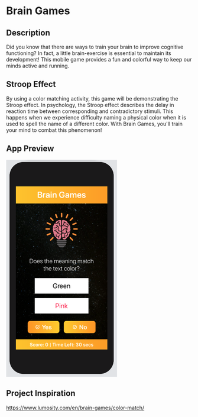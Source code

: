 # Brain Games

## Description

Did you know that there are ways to train your brain to improve cognitive functioning? In fact, a little brain-exercise is essential to maintain its development! 
This mobile game provides a fun and colorful way to keep our minds active and running. 

## Stroop Effect

By using a color matching activity, this game will be demonstrating the Stroop effect. In psychology, the Stroop effect describes the delay in reaction time between corresponding and contradictory stimuli. 
This happens when we experience difficulty naming a physical color when it is used to spell the name of a different color. With Brain Games, you'll train your mind to combat this phenomenon!

## App Preview

<img src="/previewimage.png" width="300">

## Project Inspiration

https://www.lumosity.com/en/brain-games/color-match/
